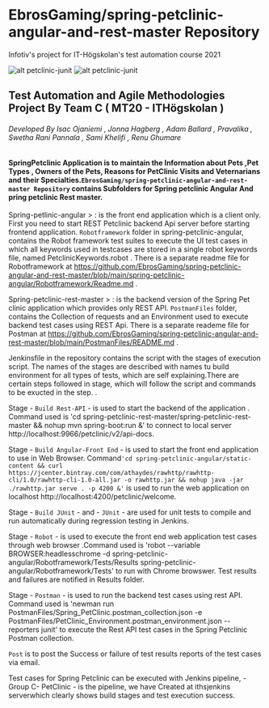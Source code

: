 #  EbrosGaming/spring-petclinic-angular-and-rest-master Repository
Infotiv's project for IT-Högskolan's test automation course 2021 
 
![alt petclinic-junit](git-res/infotiv.png) ![alt petclinic-junit](git-res/iths.png)


## Test Automation and Agile Methodologies Project By Team C ( MT20 - ITHögskolan )
###### Developed By Isac Ojaniemi , Jonna Hagberg , Adam Ballard , Pravalika , Swetha Rani Pannala , Sami Khelifi , Renu Ghumare


#### SpringPetclinic Application is to maintain the Information about Pets ,Pet Types , Owners of the Pets, Reasons for PetClinic Visits and Veternarians and their Specialties.```EbrosGaming/spring-petclinic-angular-and-rest-master Repository``` contains Subfolders for Spring petclinic Angular And pring petclinic Rest master. 

Spring-petlinic-angular > : is the front end application which is a client only. First you need to start REST Petclinic backend Api server before starting frontend application.
```Robotframework``` folder in spring-petclinic-angular,  contains the Robot framework test suites to execute the UI test cases in which all keywords used in testcases are stored in a single robot keywords file, named PetclinicKeywords.robot . There is a separate readme file for Robotframework at https://github.com/EbrosGaming/spring-petclinic-angular-and-rest-master/blob/main/spring-petclinic-angular/Robotframework/Readme.md .

Spring-petclinic-rest-master > : is the backend version of the Spring Pet clinic application which provides only REST API.
```PostmanFiles``` folder, contains the Collection of requests and an Environment used to execute backend test cases using REST Api. There is a separate reademe file for Postman at https://github.com/EbrosGaming/spring-petclinic-angular-and-rest-master/blob/main/PostmanFiles/README.md .

Jenkinsfile in the repository contains the script with the stages of execution script. The names of the stages are described with names tu build environment for all types of tests, which are self explaining.There are certain steps followed in stage, which will follow the script and commands to be exucted in the step. .

Stage  - ```Build Rest-API``` - is used to start the backend of the application . Command used is 'cd spring-petclinic-rest-master/spring-petclinic-rest-master && nohup mvn spring-boot:run &' to connect to local server http://localhost:9966/petclinic/v2/api-docs.

Stage  - ```Build Angular-Front End``` - is used to start the front end application to use in Web Browser. Command``` 'cd spring-petclinic-angular/static-content && curl https://jcenter.bintray.com/com/athaydes/rawhttp/rawhttp-cli/1.0/rawhttp-cli-1.0-all.jar -o rawhttp.jar && nohup java -jar ./rawhttp.jar serve . -p 4200 &' ```  is used to run the web application on localhost http://localhost:4200/petclinic/welcome.

Stage  - ```Build JUnit``` -  and - ```JUnit``` - are used for unit tests to compile and run automatically during regression testing in Jenkins.

Stage  - ```Robot``` - is used to execute the front end web application test cases through web browser .Command  used is 'robot --variable BROWSER:headlesschrome -d spring-petclinic-angular/Robotframework/Tests/Results spring-petclinic-angular/Robotframework/Tests' to run with Chrome browswer. Test results and failures are notified in Results folder.

Stage  - ```Postman``` - is used to run the backend test cases using rest API. Command used is 'newman run PostmanFiles/Spring_PetClinic.postman_collection.json -e PostmanFiles/PetClinic_Environment.postman_environment.json -- reporters junit' to execute the Rest API test cases in the Spring Petclinic Postman collection.

```Post``` is to post the Success or failure of test results reports of the test cases via email.

Test cases for Spring Petclinic can be executed with Jenkins pipeline, - Group C- PetClinic - is the pipeline, we have Created at ithsjenkins serverwhich clearly shows build stages and test execution success. 
